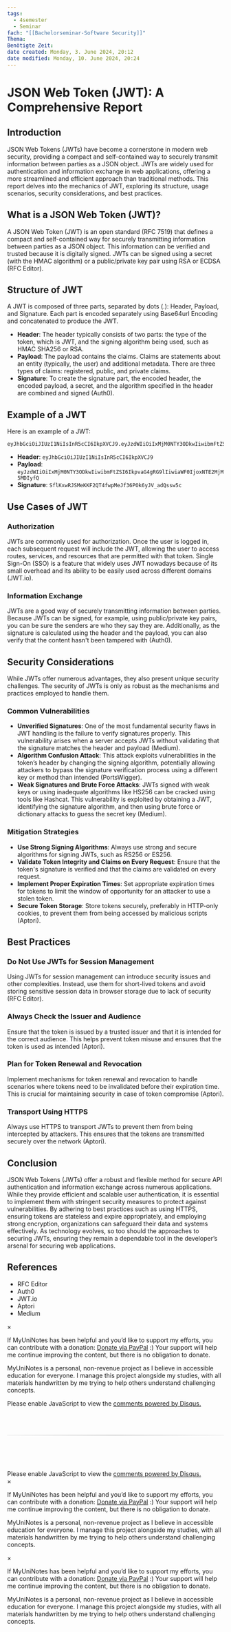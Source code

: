 ```yaml
---
tags:
  - 4semester
  - Seminar
fach: "[[Bachelorseminar-Software Security]]"
Thema:
Benötigte Zeit:
date created: Monday, 3. June 2024, 20:12
date modified: Monday, 10. June 2024, 20:24
---
```


# JSON Web Token (JWT): A Comprehensive Report

## Introduction

JSON Web Tokens (JWTs) have become a cornerstone in modern web security, providing a compact and self-contained way to securely transmit information between parties as a JSON object. JWTs are widely used for authentication and information exchange in web applications, offering a more streamlined and efficient approach than traditional methods. This report delves into the mechanics of JWT, exploring its structure, usage scenarios, security considerations, and best practices.

## What is a JSON Web Token (JWT)?

A JSON Web Token (JWT) is an open standard (RFC 7519) that defines a compact and self-contained way for securely transmitting information between parties as a JSON object. This information can be verified and trusted because it is digitally signed. JWTs can be signed using a secret (with the HMAC algorithm) or a public/private key pair using RSA or ECDSA (RFC Editor).

## Structure of JWT

A JWT is composed of three parts, separated by dots (.): Header, Payload, and Signature. Each part is encoded separately using Base64url Encoding and concatenated to produce the JWT.

- **Header**: The header typically consists of two parts: the type of the token, which is JWT, and the signing algorithm being used, such as HMAC SHA256 or RSA.
- **Payload**: The payload contains the claims. Claims are statements about an entity (typically, the user) and additional metadata. There are three types of claims: registered, public, and private claims.
- **Signature**: To create the signature part, the encoded header, the encoded payload, a secret, and the algorithm specified in the header are combined and signed (Auth0).

## Example of a JWT

Here is an example of a JWT:

```
eyJhbGciOiJIUzI1NiIsInR5cCI6IkpXVCJ9.eyJzdWIiOiIxMjM0NTY3ODkwIiwibmFtZSI6IkpvaG4gRG9lIiwiaWF0IjoxNTE2MjM5MDIyfQ.SflKxwRJSMeKKF2QT4fwpMeJf36POk6yJV_adQssw5c
```

- **Header**: `eyJhbGciOiJIUzI1NiIsInR5cCI6IkpXVCJ9`
- **Payload**: `eyJzdWIiOiIxMjM0NTY3ODkwIiwibmFtZSI6IkpvaG4gRG9lIiwiaWF0IjoxNTE2MjM5MDIyfQ`
- **Signature**: `SflKxwRJSMeKKF2QT4fwpMeJf36POk6yJV_adQssw5c`

## Use Cases of JWT

### Authorization

JWTs are commonly used for authorization. Once the user is logged in, each subsequent request will include the JWT, allowing the user to access routes, services, and resources that are permitted with that token. Single Sign-On (SSO) is a feature that widely uses JWT nowadays because of its small overhead and its ability to be easily used across different domains (JWT.io).

### Information Exchange

JWTs are a good way of securely transmitting information between parties. Because JWTs can be signed, for example, using public/private key pairs, you can be sure the senders are who they say they are. Additionally, as the signature is calculated using the header and the payload, you can also verify that the content hasn't been tampered with (Auth0).

## Security Considerations

While JWTs offer numerous advantages, they also present unique security challenges. The security of JWTs is only as robust as the mechanisms and practices employed to handle them.

### Common Vulnerabilities

- **Unverified Signatures**: One of the most fundamental security flaws in JWT handling is the failure to verify signatures properly. This vulnerability arises when a server accepts JWTs without validating that the signature matches the header and payload (Medium).
- **Algorithm Confusion Attack**: This attack exploits vulnerabilities in the token’s header by changing the signing algorithm, potentially allowing attackers to bypass the signature verification process using a different key or method than intended (PortsWigger).
- **Weak Signatures and Brute Force Attacks**: JWTs signed with weak keys or using inadequate algorithms like HS256 can be cracked using tools like Hashcat. This vulnerability is exploited by obtaining a JWT, identifying the signature algorithm, and then using brute force or dictionary attacks to guess the secret key (Medium).

### Mitigation Strategies

- **Use Strong Signing Algorithms**: Always use strong and secure algorithms for signing JWTs, such as RS256 or ES256.
- **Validate Token Integrity and Claims on Every Request**: Ensure that the token's signature is verified and that the claims are validated on every request.
- **Implement Proper Expiration Times**: Set appropriate expiration times for tokens to limit the window of opportunity for an attacker to use a stolen token.
- **Secure Token Storage**: Store tokens securely, preferably in HTTP-only cookies, to prevent them from being accessed by malicious scripts (Aptori).

## Best Practices

### Do Not Use JWTs for Session Management

Using JWTs for session management can introduce security issues and other complexities. Instead, use them for short-lived tokens and avoid storing sensitive session data in browser storage due to lack of security (RFC Editor).

### Always Check the Issuer and Audience

Ensure that the token is issued by a trusted issuer and that it is intended for the correct audience. This helps prevent token misuse and ensures that the token is used as intended (Aptori).

### Plan for Token Renewal and Revocation

Implement mechanisms for token renewal and revocation to handle scenarios where tokens need to be invalidated before their expiration time. This is crucial for maintaining security in case of token compromise (Aptori).

### Transport Using HTTPS

Always use HTTPS to transport JWTs to prevent them from being intercepted by attackers. This ensures that the tokens are transmitted securely over the network (Aptori).

## Conclusion

JSON Web Tokens (JWTs) offer a robust and flexible method for secure API authentication and information exchange across numerous applications. While they provide efficient and scalable user authentication, it is essential to implement them with stringent security measures to protect against vulnerabilities. By adhering to best practices such as using HTTPS, ensuring tokens are stateless and expire appropriately, and employing strong encryption, organizations can safeguard their data and systems effectively. As technology evolves, so too should the approaches to securing JWTs, ensuring they remain a dependable tool in the developer’s arsenal for securing web applications.

## References

- RFC Editor
- Auth0
- JWT.io
- Aptori
- Medium

<!-- Modal START -->
<div id="myModal" class="modal">
  <div class="modal-content">
    <span id="closeModal" class="close">&times;</span>
    <p class="modal-text">
      If MyUniNotes has been helpful and you’d like to support my efforts, <span class="modal-highlight"> you can contribute with a donation: <a class="modal-dono-link" href="https://paypal.me/myuninotes4u">Donate via PayPal</a> :) </span> Your support will help me continue improving the content, but there is no obligation to donate.
    </p>
    <p class="modal-text">
      <span class="modal-highlight">MyUniNotes is a personal, non-revenue project as I believe in accessible education for everyone.</span> I manage this project alongside my studies, with all materials handwritten by me trying to help others understand challenging concepts.
    </p>
  </div>
</div>

<script>
  // JavaScript to display the modal on page load
  document.addEventListener('DOMContentLoaded', function() {
    // Generate a random number between 1 and 1
    // Wanted it to load with a adjustable probability for every page load but did not work, as DOM is loaded only once. Therefore now loading it every time website is visited and DOM is loaded.
    const randomNumber = Math.floor(Math.random() * 1) + 1; 
    // console.log(randomNumber)
    if (randomNumber === 1) {
      setTimeout(function() {
        const modal = document.getElementById('myModal');
        if (modal) {
          modal.classList.add('show');
        }
      }, 1000); // Adjust the delay as needed

      const closeModal = document.getElementById('closeModal');
      if (closeModal) {
        closeModal.addEventListener('click', function() {
          const modal = document.getElementById('myModal');
          if (modal) {
            modal.classList.remove('show');
          }
        });
      }
    } else {
      // Ensure the modal is hidden if the random number is not 1
      const modal = document.getElementById('myModal');
      if (modal) {
        modal.style.display = 'none';
      }
    }
  });
</script>
<!-- Modal END -->

<!-- DISQUS SCRIPT COMMENT START -->

<!-- DISQUS RECOMMENDATION START -->

<div id="disqus_recommendations"></div>

<script> 
(function() { // REQUIRED CONFIGURATION VARIABLE: EDIT THE SHORTNAME BELOW
var d = document, s = d.createElement('script'); // IMPORTANT: Replace EXAMPLE with your forum shortname!
s.src = 'https://myuninotes.disqus.com/recommendations.js'; s.setAttribute('data-timestamp', +new Date());
(d.head || d.body).appendChild(s);
})();
</script>
<noscript>
Please enable JavaScript to view the 
<a href="https://disqus.com/?ref_noscript" rel="nofollow">
comments powered by Disqus.
</a>
</noscript>

<!-- DISQUS RECOMMENDATION END -->

<hr style="border: none; height: 2px; background: linear-gradient(to right, #f0f0f0, #ccc, #f0f0f0); margin-top: 4rem; margin-bottom: 5rem;">
<div id="disqus_thread"></div>
<script>
    /**
    *  RECOMMENDED CONFIGURATION VARIABLES: EDIT AND UNCOMMENT THE SECTION BELOW TO INSERT DYNAMIC VALUES FROM YOUR PLATFORM OR CMS.
    *  LEARN WHY DEFINING THESE VARIABLES IS IMPORTANT: https://disqus.com/admin/universalcode/#configuration-variables    */
    /*
    var disqus_config = function () {
    this.page.url = PAGE_URL;  // Replace PAGE_URL with your page's canonical URL variable
    this.page.identifier = PAGE_IDENTIFIER; // Replace PAGE_IDENTIFIER with your page's unique identifier variable
    };
    */
    (function() { // DON'T EDIT BELOW THIS LINE
    var d = document, s = d.createElement('script');
    s.src = 'https://myuninotes.disqus.com/embed.js';
    s.setAttribute('data-timestamp', +new Date());
    (d.head || d.body).appendChild(s);
    })();
</script>
<noscript>Please enable JavaScript to view the <a href="https://disqus.com/?ref_noscript">comments powered by Disqus.</a></noscript>

<!-- DISQUS SCRIPT COMMENT END -->

<!-- Modal START -->
<div id="myModal" class="modal">
  <div class="modal-content">
    <span id="closeModal" class="close">&times;</span>
    <p class="modal-text">
      If MyUniNotes has been helpful and you’d like to support my efforts, <span class="modal-highlight"> you can contribute with a donation: <a class="modal-dono-link" href="https://paypal.me/myuninotes4u">Donate via PayPal</a> :) </span> Your support will help me continue improving the content, but there is no obligation to donate.
    </p>
    <p class="modal-text">
      <span class="modal-highlight">MyUniNotes is a personal, non-revenue project as I believe in accessible education for everyone.</span> I manage this project alongside my studies, with all materials handwritten by me trying to help others understand challenging concepts.
    </p>
  </div>
</div>

<script>
  // JavaScript to display the modal on page load
  document.addEventListener('DOMContentLoaded', function() {
    // Generate a random number between 1 and 1
    // Wanted it to load with a adjustable probability for every page load but did not work, as DOM is loaded only once. Therefore now loading it every time website is visited and DOM is loaded.
    const randomNumber = Math.floor(Math.random() * 1) + 1; 
    // console.log(randomNumber)
    if (randomNumber === 1) {
      setTimeout(function() {
        const modal = document.getElementById('myModal');
        if (modal) {
          modal.classList.add('show');
        }
      }, 1000); // Adjust the delay as needed

      const closeModal = document.getElementById('closeModal');
      if (closeModal) {
        closeModal.addEventListener('click', function() {
          const modal = document.getElementById('myModal');
          if (modal) {
            modal.classList.remove('show');
          }
        });
      }
    } else {
      // Ensure the modal is hidden if the random number is not 1
      const modal = document.getElementById('myModal');
      if (modal) {
        modal.style.display = 'none';
      }
    }
  });
</script>
<!-- Modal END -->

<!-- Modal START -->
<div id="myModal" class="modal">
  <div class="modal-content">
    <span id="closeModal" class="close">&times;</span>
    <p class="modal-text">
      If MyUniNotes has been helpful and you’d like to support my efforts, <span class="modal-highlight"> you can contribute with a donation: <a class="modal-dono-link" href="https://paypal.me/myuninotes4u">Donate via PayPal</a> :) </span> Your support will help me continue improving the content, but there is no obligation to donate.
    </p>
    <p class="modal-text">
      <span class="modal-highlight">MyUniNotes is a personal, non-revenue project as I believe in accessible education for everyone.</span> I manage this project alongside my studies, with all materials handwritten by me trying to help others understand challenging concepts.
    </p>
  </div>
</div>

<script>
  // JavaScript to display the modal on page load
  document.addEventListener('DOMContentLoaded', function() {
    // Generate a random number between 1 and 1
    // Wanted it to load with a adjustable probability for every page load but did not work, as DOM is loaded only once. Therefore now loading it every time website is visited and DOM is loaded.
    const randomNumber = Math.floor(Math.random() * 1) + 1; 
    // console.log(randomNumber)
    if (randomNumber === 1) {
      setTimeout(function() {
        const modal = document.getElementById('myModal');
        if (modal) {
          modal.classList.add('show');
        }
      }, 1000); // Adjust the delay as needed

      const closeModal = document.getElementById('closeModal');
      if (closeModal) {
        closeModal.addEventListener('click', function() {
          const modal = document.getElementById('myModal');
          if (modal) {
            modal.classList.remove('show');
          }
        });
      }
    } else {
      // Ensure the modal is hidden if the random number is not 1
      const modal = document.getElementById('myModal');
      if (modal) {
        modal.style.display = 'none';
      }
    }
  });
</script>
<!-- Modal END -->
